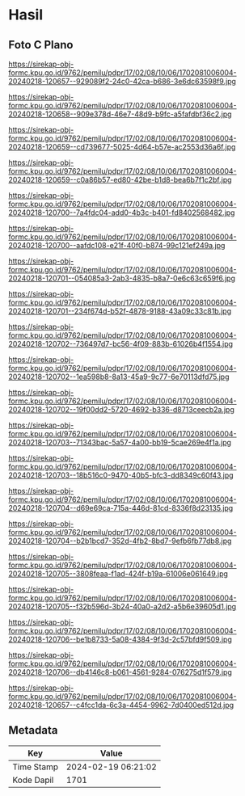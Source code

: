 # Hasil

## Foto C Plano

https://sirekap-obj-formc.kpu.go.id/9762/pemilu/pdpr/17/02/08/10/06/1702081006004-20240218-120657--929089f2-24c0-42ca-b686-3e6dc63598f9.jpg

https://sirekap-obj-formc.kpu.go.id/9762/pemilu/pdpr/17/02/08/10/06/1702081006004-20240218-120658--909e378d-46e7-48d9-b9fc-a5fafdbf36c2.jpg

https://sirekap-obj-formc.kpu.go.id/9762/pemilu/pdpr/17/02/08/10/06/1702081006004-20240218-120659--cd739677-5025-4d64-b57e-ac2553d36a6f.jpg

https://sirekap-obj-formc.kpu.go.id/9762/pemilu/pdpr/17/02/08/10/06/1702081006004-20240218-120659--c0a86b57-ed80-42be-b1d8-bea6b7f1c2bf.jpg

https://sirekap-obj-formc.kpu.go.id/9762/pemilu/pdpr/17/02/08/10/06/1702081006004-20240218-120700--7a4fdc04-add0-4b3c-b401-fd8402568482.jpg

https://sirekap-obj-formc.kpu.go.id/9762/pemilu/pdpr/17/02/08/10/06/1702081006004-20240218-120700--aafdc108-e21f-40f0-b874-99c121ef249a.jpg

https://sirekap-obj-formc.kpu.go.id/9762/pemilu/pdpr/17/02/08/10/06/1702081006004-20240218-120701--054085a3-2ab3-4835-b8a7-0e6c63c659f6.jpg

https://sirekap-obj-formc.kpu.go.id/9762/pemilu/pdpr/17/02/08/10/06/1702081006004-20240218-120701--234f674d-b52f-4878-9188-43a09c33c81b.jpg

https://sirekap-obj-formc.kpu.go.id/9762/pemilu/pdpr/17/02/08/10/06/1702081006004-20240218-120702--736497d7-bc56-4f09-883b-61026b4f1554.jpg

https://sirekap-obj-formc.kpu.go.id/9762/pemilu/pdpr/17/02/08/10/06/1702081006004-20240218-120702--1ea598b8-8a13-45a9-9c77-6e70113dfd75.jpg

https://sirekap-obj-formc.kpu.go.id/9762/pemilu/pdpr/17/02/08/10/06/1702081006004-20240218-120702--19f00dd2-5720-4692-b336-d8713ceecb2a.jpg

https://sirekap-obj-formc.kpu.go.id/9762/pemilu/pdpr/17/02/08/10/06/1702081006004-20240218-120703--71343bac-5a57-4a00-bb19-5cae269e4f1a.jpg

https://sirekap-obj-formc.kpu.go.id/9762/pemilu/pdpr/17/02/08/10/06/1702081006004-20240218-120703--18b516c0-9470-40b5-bfc3-dd8349c60f43.jpg

https://sirekap-obj-formc.kpu.go.id/9762/pemilu/pdpr/17/02/08/10/06/1702081006004-20240218-120704--d69e69ca-715a-446d-81cd-8336f8d23135.jpg

https://sirekap-obj-formc.kpu.go.id/9762/pemilu/pdpr/17/02/08/10/06/1702081006004-20240218-120704--b2b1bcd7-352d-4fb2-8bd7-9efb6fb77db8.jpg

https://sirekap-obj-formc.kpu.go.id/9762/pemilu/pdpr/17/02/08/10/06/1702081006004-20240218-120705--3808feaa-f1ad-424f-b19a-61006e061649.jpg

https://sirekap-obj-formc.kpu.go.id/9762/pemilu/pdpr/17/02/08/10/06/1702081006004-20240218-120705--f32b596d-3b24-40a0-a2d2-a5b6e39605d1.jpg

https://sirekap-obj-formc.kpu.go.id/9762/pemilu/pdpr/17/02/08/10/06/1702081006004-20240218-120706--be1b8733-5a08-4384-9f3d-2c57bfd9f509.jpg

https://sirekap-obj-formc.kpu.go.id/9762/pemilu/pdpr/17/02/08/10/06/1702081006004-20240218-120706--db4146c8-b061-4561-9284-076275d1f579.jpg

https://sirekap-obj-formc.kpu.go.id/9762/pemilu/pdpr/17/02/08/10/06/1702081006004-20240218-120657--c4fcc1da-6c3a-4454-9962-7d0400ed512d.jpg


## Metadata

| Key        | Value               |
| ---------- | ------------------- |
| Time Stamp | 2024-02-19 06:21:02 |
| Kode Dapil | 1701                |



